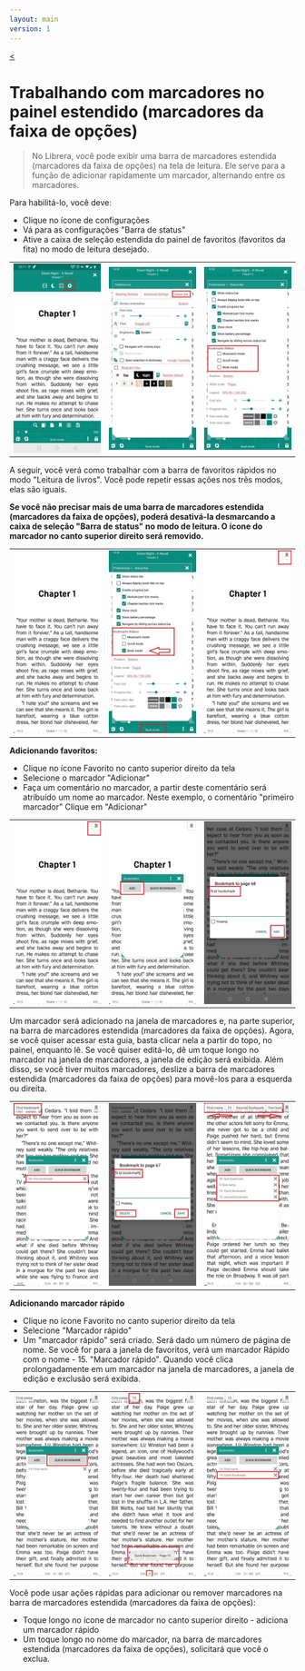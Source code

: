 ```yaml
---
layout: main
version: 1
---
```

[<](/wiki/faq/pt)
# Trabalhando com marcadores no painel estendido (marcadores da faixa de opções)

> No Librera, você pode exibir uma barra de marcadores estendida (marcadores da faixa de opções) na tela de leitura. Ele serve para a função de adicionar rapidamente um marcador, alternando entre os marcadores.

Para habilitá-lo, você deve:

* Clique no ícone de configurações
* Vá para as configurações &quot;Barra de status&quot;
* Ative a caixa de seleção estendida do painel de favoritos (favoritos da fita) no modo de leitura desejado.


||||
|-|-|-|
|![](1.jpg)|![](2.jpg)|![](3.jpg)|

A seguir, você verá como trabalhar com a barra de favoritos rápidos no modo &quot;Leitura de livros&quot;. Você pode repetir essas ações nos três modos, elas são iguais.

**Se você não precisar mais de uma barra de marcadores estendida (marcadores da faixa de opções), poderá desativá-la desmarcando a caixa de seleção &quot;Barra de status&quot; no modo de leitura. O ícone do marcador no canto superior direito será removido.**

||||
|-|-|-|
|![](4.jpg)|![](5.jpg)|![](6.jpg)|



**Adicionando favoritos:**

* Clique no ícone Favorito no canto superior direito da tela
* Selecione o marcador &quot;Adicionar&quot;
* Faça um comentário no marcador, a partir deste comentário será atribuído um nome ao marcador. Neste exemplo, o comentário &quot;primeiro marcador&quot;
Clique em &quot;Adicionar&quot;


||||
|-|-|-|
|![](7.jpg)|![](8.jpg)|![](9.jpg)|

Um marcador será adicionado na janela de marcadores e, na parte superior, na barra de marcadores estendida (marcadores da faixa de opções). Agora, se você quiser acessar esta guia, basta clicar nela a partir do topo, no painel, enquanto lê. Se você quiser editá-lo, dê um toque longo no marcador na janela de marcadores, a janela de edição será exibida. Além disso, se você tiver muitos marcadores, deslize a barra de marcadores estendida (marcadores da faixa de opções) para movê-los para a esquerda ou direita.

||||
|-|-|-|
|![](10.jpg)|![](15.jpg)|![](11.jpg)|

**Adicionando marcador rápido**

* Clique no ícone Favorito no canto superior direito da tela
* Selecione &quot;Marcador rápido&quot;
* Um &quot;marcador rápido&quot; será criado. Será dado um número de página de nome. Se você for para a janela de favoritos, verá um marcador Rápido com o nome - 15. &quot;Marcador rápido&quot;. Quando você clica prolongadamente em um marcador na janela de marcadores, a janela de edição e exclusão será exibida.


||||
|-|-|-|
|![](12.jpg)|![](13.jpg)|![](14.jpg)|


Você pode usar ações rápidas para adicionar ou remover marcadores na barra de marcadores estendida (marcadores da faixa de opções):

* Toque longo no ícone de marcador no canto superior direito - adiciona um marcador rápido
* Um toque longo no nome do marcador, na barra de marcadores estendida (marcadores da faixa de opções), solicitará que você o exclua.


